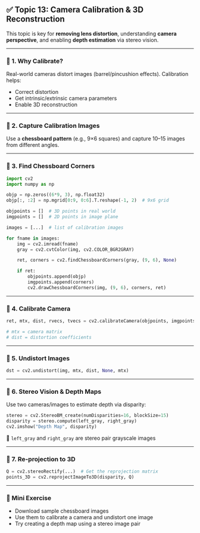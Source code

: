 ## ✅ Topic 13: Camera Calibration & 3D Reconstruction

This topic is key for **removing lens distortion**, understanding **camera perspective**, and enabling **depth estimation** via stereo vision.

---

### 🔹 1. Why Calibrate?

Real-world cameras distort images (barrel/pincushion effects). Calibration helps:

* Correct distortion
* Get intrinsic/extrinsic camera parameters
* Enable 3D reconstruction

---

### 🔹 2. Capture Calibration Images

Use a **chessboard pattern** (e.g., 9×6 squares) and capture 10–15 images from different angles.

---

### 🔹 3. Find Chessboard Corners

```python
import cv2
import numpy as np

objp = np.zeros((6*9, 3), np.float32)
objp[:, :2] = np.mgrid[0:9, 0:6].T.reshape(-1, 2)  # 9x6 grid

objpoints = []  # 3D points in real world
imgpoints = []  # 2D points in image plane

images = [...]  # list of calibration images

for fname in images:
    img = cv2.imread(fname)
    gray = cv2.cvtColor(img, cv2.COLOR_BGR2GRAY)

    ret, corners = cv2.findChessboardCorners(gray, (9, 6), None)

    if ret:
        objpoints.append(objp)
        imgpoints.append(corners)
        cv2.drawChessboardCorners(img, (9, 6), corners, ret)
```

---

### 🔹 4. Calibrate Camera

```python
ret, mtx, dist, rvecs, tvecs = cv2.calibrateCamera(objpoints, imgpoints, gray.shape[::-1], None, None)

# mtx = camera matrix
# dist = distortion coefficients
```

---

### 🔹 5. Undistort Images

```python
dst = cv2.undistort(img, mtx, dist, None, mtx)
```

---

### 🔹 6. Stereo Vision & Depth Maps

Use two cameras/images to estimate depth via disparity:

```python
stereo = cv2.StereoBM_create(numDisparities=16, blockSize=15)
disparity = stereo.compute(left_gray, right_gray)
cv2.imshow("Depth Map", disparity)
```

📌 `left_gray` and `right_gray` are stereo pair grayscale images

---

### 🔹 7. Re-projection to 3D

```python
Q = cv2.stereoRectify(...)  # Get the reprojection matrix
points_3D = cv2.reprojectImageTo3D(disparity, Q)
```

---

### 🧪 Mini Exercise

* Download sample chessboard images
* Use them to calibrate a camera and undistort one image
* Try creating a depth map using a stereo image pair
